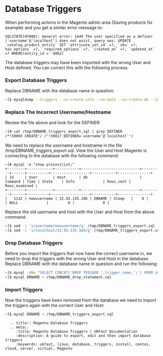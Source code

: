 # Database Triggers

When performing actions in the Magento admin area (Saving products for example) and you get a similar error message to:

```console
SQLSTATE[HY000]: General error: 1449 The user specified as a definer ('username'@'localhost') does not exist, query was: UPDATE `catelog_product_entity` SET `attrivute_set_id` =?, `sku` =?, has_options` =?, `required_options` =?, `created_at` =?, `updated_at` =? WHERE(entity_id = '4062)
```

The database triggers may have been imported with the wrong User and Host defined. You can correct this with the following process:

### Export Database Triggers

Replace DBNAME with the database name in question:
```bash
~]$ mysqldump --triggers --no-create-info --no-data --no-create-db --skip-opt DBNAME > /tmp/DBNAME_triggers_export.sql
```

### Replace The Incorrect Username/Hostname

Review the file above and look for the DEFINER:

```bash
~]# cat /tmp/DBNAME_triggers_export.sql | grep DEFINER
/*!50003 CREATE*/ /*!50017 DEFINER=`username`@`localhost`*/
```
We need to replace the username and hostname in the file /tmp/DBNAME_triggers_export.sql. View the User and Host Magento is connecting to the database with the following command:

```console
~]# mysql -e "show processlist;"
+--------+------------+-----------+---------------------------+---------+------+----------+------------------+-----------+---------------+
| Id     | User       | Host      | db                        | Command | Time | State    | Info             | Rows_sent | Rows_examined |
+--------+------------+-----------+---------------------------+---------+------+----------+------------------+-----------+---------------+
|   1132 | newusername | 22.93.135.106 | DBNAME | Sleep   |    0 |          | NULL             |         0 |             0 |
```

Replace the old username and host with the User and Host from the above command:

```bash
~]$ sed -i 's/username/newusername/g' /tmp/DBNAME_triggers_export.sql
~]$ sed -i 's/localhost/22.93.135.106/g' /tmp/DBNAME_triggers_export.sql
```

### Drop Database Triggers

Before you import the triggers that now have the correct username in, we need to drop the triggers with the wrong User and Host in the database. Replace DBNAME with the database name in question and run the following:

```bash
~]$ mysql -ANe "SELECT CONCAT('DROP TRIGGER ',trigger_name,';') FROM information_schema.triggers WHERE trigger_schema = 'DBNAME';" | sed s'/\|//g' > /tmp/DBNAME_drop_statement.sql
~]$ mysql DBNAME < /tmp/DBNAME_drop_statement.sql
```

### Import Triggers

Now the troggers have been removed from the database we need to import the triggers again with the correct User and Host:

```bash
~]$ mysql DBNAME < /tmp/DBNAME_triggers_export.sql
```

```eval_rst
  .. title:: Magento Database Triggers
  .. meta::
     :title: Magento Database Triggers | UKFast Documentation
     :description: A guide to export, edit and then import database triggers
     :keywords: ukfast, linux, database, triggers, install, centos, cloud, server, virtual, Magento


